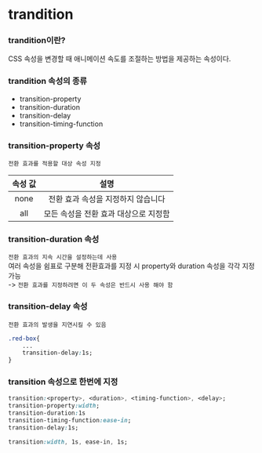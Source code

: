 # trandition 

### trandition이란?
CSS 속성을 변경할 때 애니메이션 속도를 조절하는 방법을 제공하는 속성이다.

### trandition 속성의 종류
- transition-property
- transition-duration
- transition-delay
- transition-timing-function

### transition-property 속성
```전환 효과를 적용할 대상 속성 지정```

|속성 값|설명|
|:---:|:---:|
|none|전환 효과 속성을 지정하지 않습니다|
|all|모든 속성을 전환 효과 대상으로 지정함|

### transition-duration 속성
```전환 효과의 지속 시간을 설정하는데 사용``` <br>
여러 속성을 쉼표로 구분해 전환효과를 지정 시 property와 duration 속성을 각각 지정 가능<br>
-> ```전환 효과를 지정하려면 이 두 속성은 반드시 사용 해야 함```


### transition-delay 속성
```전환 효과의 발생을 지연시킬 수 있음```

```css
.red-box{
	...
    transition-delay:1s;
}
```

### transition 속성으로 한번에 지정

``` css
transition:<property>, <duration>, <timing-function>, <delay>;
transition-property:width;
transition-duration:1s
transition-timing-function:ease-in;
transition-delay:1s;

transition:width, 1s, ease-in, 1s;
```